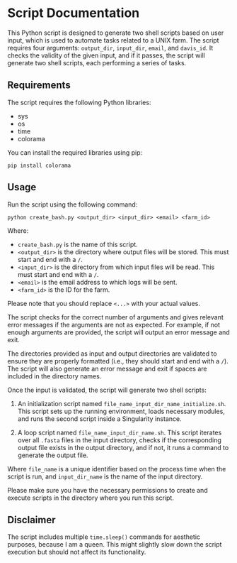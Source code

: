 # Script Documentation

This Python script is designed to generate two shell scripts based on user input, which is used to automate tasks related to a UNIX farm. The script requires four arguments: `output_dir`, `input_dir`, `email`, and `davis_id`. It checks the validity of the given input, and if it passes, the script will generate two shell scripts, each performing a series of tasks.

## Requirements

The script requires the following Python libraries:

- sys
- os
- time
- colorama

You can install the required libraries using pip:

`pip install colorama`


## Usage

Run the script using the following command:

`python create_bash.py <output_dir> <input_dir> <email> <farm_id>`


Where:

- `create_bash.py` is the name of this script.
- `<output_dir>` is the directory where output files will be stored. This must start and end with a `/`.
- `<input_dir>` is the directory from which input files will be read. This must start and end with a `/`.
- `<email>` is the email address to which logs will be sent.
- `<farm_id>` is the ID for the farm.

Please note that you should replace `<...>` with your actual values. 

The script checks for the correct number of arguments and gives relevant error messages if the arguments are not as expected. For example, if not enough arguments are provided, the script will output an error message and exit.

The directories provided as input and output directories are validated to ensure they are properly formatted (i.e., they should start and end with a `/`). The script will also generate an error message and exit if spaces are included in the directory names.

Once the input is validated, the script will generate two shell scripts:

1. An initialization script named `file_name_input_dir_name_initialize.sh`. This script sets up the running environment, loads necessary modules, and runs the second script inside a Singularity instance.

2. A loop script named `file_name_input_dir_name.sh`. This script iterates over all `.fasta` files in the input directory, checks if the corresponding output file exists in the output directory, and if not, it runs a command to generate the output file.

Where `file_name` is a unique identifier based on the process time when the script is run, and `input_dir_name` is the name of the input directory.

Please make sure you have the necessary permissions to create and execute scripts in the directory where you run this script.

## Disclaimer

The script includes multiple `time.sleep()` commands for aesthetic purposes, because I am a queen. This might slightly slow down the script execution but should not affect its functionality.
